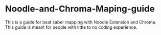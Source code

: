 # Noodle-and-Chroma-Maping-guide
This is a guide for beat saber mapping with Noodle Extension and Chroma.  This guide is meant for people with little to no coding experience.
